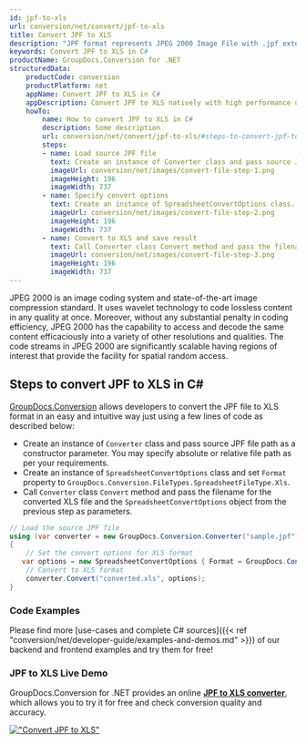 ```yaml
---
id: jpf-to-xls
url: conversion/net/convert/jpf-to-xls
title: Convert JPF to XLS
description: "JPF format represents JPEG 2000 Image File with .jpf extension. Learn how to convert JPF to XLS file programmatically in C# language using GroupDocs.Conversion for .NET library."
keywords: Convert JPF to XLS in C#
productName: GroupDocs.Conversion for .NET
structuredData:
    productCode: conversion
    productPlatform: net
    appName: Convert JPF to XLS in C#
    appDescription: Convert JPF to XLS natively with high performance using C# language and server side GroupDocs.Conversion for .NET APIs, without the use of any software like Microsoft or Open Office.
    howTo:
        name: How to convert JPF to XLS in C# 
        description: Some description
        url: conversion/net/convert/jpf-to-xls/#steps-to-convert-jpf-to-xls-in-c
        steps:
        - name: Load source JPF file 
          text: Create an instance of Converter class and pass source JPF file path as a constructor parameter. You may specify absolute or relative file path as per your requirements. 
          imageUrl: conversion/net/images/convert-file-step-1.png
          imageHeight: 196
          imageWidth: 737
        - name: Specify convert options 
          text: Create an instance of SpreadsheetConvertOptions class.
          imageUrl: conversion/net/images/convert-file-step-2.png
          imageHeight: 196
          imageWidth: 737
        - name: Convert to XLS and save result 
          text: Call Converter class Convert method and pass the filename for the converted HTML file and the SpreadsheetConvertOptions object from the previous step as parameters.
          imageUrl: conversion/net/images/convert-file-step-3.png
          imageHeight: 196
          imageWidth: 737
---
```


JPEG 2000 is an image coding system and state-of-the-art image compression standard. It uses wavelet technology to code lossless content in any quality at once. Moreover, without any substantial penalty in coding efficiency, JPEG 2000 has the capability to access and decode the same content efficaciously into a variety of other resolutions and qualities. The code streams in JPEG 2000 are significantly scalable having regions of interest that provide the facility for spatial random access.

## Steps to convert JPF to XLS in C#

[GroupDocs.Conversion](https://products.groupdocs.com/conversion/net) allows developers to convert the JPF file to XLS format in an easy and intuitive way just using a few lines of code as described below:

* Create an instance of `Converter` class and pass source JPF file path as a constructor parameter. You may specify absolute or relative file path as per your requirements. 
* Create an instance of `SpreadsheetConvertOptions` class and set `Format` property to `GroupDocs.Conversion.FileTypes.SpreadsheetFileType.Xls`.
* Call `Converter` class `Convert` method and pass the filename for the converted XLS file and the `SpreadsheetConvertOptions` object from the previous step as parameters.

```csharp
// Load the source JPF file
using (var converter = new GroupDocs.Conversion.Converter("sample.jpf"))
{
    // Set the convert options for XLS format
   var options = new SpreadsheetConvertOptions { Format = GroupDocs.Conversion.FileTypes.SpreadsheetFileType.Xls };
    // Convert to XLS format
    converter.Convert("converted.xls", options);
}
```

### Code Examples

Please find more [use-cases and complete C# sources]({{< ref "conversion/net/developer-guide/examples-and-demos.md" >}}) of our backend and frontend examples and try them for free!

### JPF to XLS Live Demo

GroupDocs.Conversion for .NET provides an online [**JPF to XLS converter**](https://products.groupdocs.app/conversion/jpf-to-xls), which allows you to try it for free and check conversion quality and accuracy.

[!["Convert JPF to XLS"](conversion/net/images/convert-to-xls/convert-jpf-to-xls.png)](https://products.groupdocs.app/conversion/jpf-to-xls)